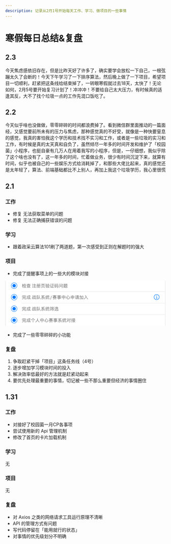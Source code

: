 ```yaml
---
description: 记录从2月1号开始每天工作、学习、做项目的一些事情
---
```


# 寒假每日总结&复盘

## 2.3

今天焦虑感依旧存在，但是比昨天好了许多了，确实要学会放松一下自己，一根弦蹦太久了会断的！今天下午学习了一下排序算法，然后晚上做了一下项目，希望项目一切顺利，赶紧把这条线给结束掉了，一转眼寒假就过去18天，太快了！无论如何，2月5号要开始复习计划了！冲冲冲！不要给自己太大压力，有时候真的适逢其反，大不了找个垃圾一点的工作先混口饭吃了。

## 2.2

今天似乎啥也没做做，零零碎碎的时间都浪费掉了。看到微信群里面推动的一篇面经，又感觉要前所未有的压力与焦虑，那种感觉真的不好受，就像是一种快要窒息的感觉，我真的害怕我这个学历和技术找不实习和工作，或者是一些垃圾的实习和工作，有时候是真的太天真和自负了，虽然倾尽一年多的时间开发和维护了「校园菌」小程序，也挺自豪有几万人在用着我写的小程序，但是，一仔细想，我似乎除了这个啥也没有了，这一年多的时间，忙着做业务，很少有时间沉淀下来，就算有时间，似乎也被自己的一些娱乐方式给消耗掉了，和那些大佬比起来，真的感觉还是太年轻了，算法、前端基础都比不上别人，再加上我这个垃圾学历，我心里很慌

## 2.1

### 工作

* 修复 无法获取菜单的问题
* 修复 无法正确捕获错误的问题

### 学习

* 跟着政采云算法101刷了两道题，第一次感受到正则在解题时的强大

### 项目

* 完成了提醒事项上的一些大的模块对接

![](../.gitbook/assets/image%20%2826%29.png)

* 完成了一些零零碎碎的小功能

### 复盘

1. 争取赶紧干掉「项目」这条任务线（4号）
2. 逐步增加学习模块时间的投入
3. 解决效率低最好的方法就是赶紧动起来
4. 要优先处理最重要的事情，切记被一些不那么重要但经济的事情圈住

## 1.31

### 工作

* 对接好了校园菌一月CP各事项
* 尝试使用新的 Api 管理机制
* 修改了首页的卡片加载机制

### 学习

无

### 项目

无

### 复盘

* 对 Axios 之类的网络请求工具运行原理不清晰
* API 的管理方式有问题
* 写代码停留在「能用就行的状态」
* 对事情的优先级划分不明确







